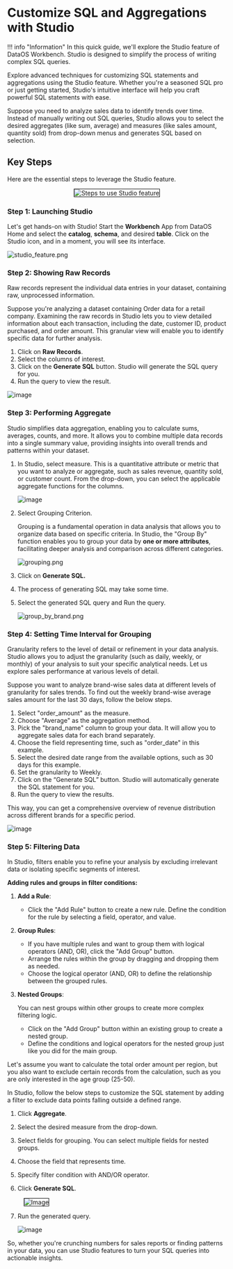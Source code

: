 # Customize SQL and Aggregations with Studio 

!!! info "Information"
    In this quick guide, we'll explore the Studio feature of DataOS Workbench. Studio is designed to simplify the process of writing complex SQL queries.

Explore advanced techniques for customizing SQL statements and aggregations using the Studio feature. Whether you're a seasoned SQL pro or just getting started, Studio's intuitive interface will help you craft powerful SQL statements with ease.

Suppose you need to analyze sales data to identify trends over time. Instead of manually writing out SQL queries, Studio allows you to select the desired aggregates (like sum, average) and measures (like sales amount, quantity sold) from drop-down menus and generates SQL based on selection.

## Key Steps
Here are the essential steps to leverage the Studio feature.
<center>
<div style="text-align: center;">
<img src="/quick_guides/sql_query_studio/5_studio.png" alt="Steps to use Studio feature" style="border: 1px solid black;">
</div>
</center>

### **Step 1: Launching Studio**

Let's get hands-on with Studio! Start the **Workbench** App from DataOS Home and select the **catalog**, **schema**, and desired **table**. Click on the Studio icon, and in a moment, you will see its interface. 

![studio_feature.png](/quick_guides/sql_query_studio/studio_feature.png)

### **Step 2: Showing Raw Records**

Raw records represent the individual data entries in your dataset, containing raw, unprocessed information. 

Suppose you're analyzing a dataset containing Order data for a retail company. Examining the raw records in Studio lets you to view detailed information about each transaction, including the date, customer ID, product purchased, and order amount. This granular view will enable you to identify specific data for further analysis.

1. Click on **Raw Records**.
2. Select the columns of interest.
3. Click on the **Generate SQL** button. Studio will generate the SQL query for you.
4. Run the query to view the result.

![image](/quick_guides/sql_query_studio/raw_records.png)

### **Step 3: Performing Aggregate**

Studio simplifies data aggregation, enabling you to calculate sums, averages, counts, and more. It allows you to combine multiple data records into a single summary value, providing insights into overall trends and patterns within your dataset. 

1. In Studio, select measure. This is a quantitative attribute or metric that you want to analyze or aggregate, such as sales revenue, quantity sold, or customer count. From the drop-down, you can select the applicable aggregate functions for the columns.
    
    ![image](/quick_guides/sql_query_studio/aggregate.png)
    
2. Select Grouping Criterion.
    
    Grouping is a fundamental operation in data analysis that allows you to organize data based on specific criteria. In Studio, the "Group By" function enables you to group your data by **one or more attributes**, facilitating deeper analysis and comparison across different categories.
    
    ![grouping.png](/quick_guides/sql_query_studio/grouping.png)
    
3. Click on **Generate SQL.**
4. The process of generating SQL may take some time. 
5. Select the generated SQL query and Run the query.
    
    ![group_by_brand.png](/quick_guides/sql_query_studio/group_by_brand.png)
    

### **Step 4: Setting Time Interval for Grouping**

Granularity refers to the level of detail or refinement in your data analysis.  Studio allows you to adjust the granularity (such as daily, weekly, or monthly) of your analysis to suit your specific analytical needs. Let us explore sales performance at various levels of detail.

Suppose you want to analyze brand-wise sales data at different levels of granularity for sales trends. To find out the weekly brand-wise average sales amount for the last 30 days, follow the below steps.

1. Select "order_amount" as the measure.
2. Choose "Average" as the aggregation method.
3. Pick the "brand_name" column to group your data. It will allow you to aggregate sales data for each brand separately.
4. Choose the field representing time, such as "order_date" in this example.
5. Select the desired date range from the available options, such as 30 days for this example.
6. Set the granularity to Weekly.
7. Click on the “Generate SQL” button. Studio will automatically generate the SQL statement for you.
8. Run the query to view the results.

This way, you can get a comprehensive overview of revenue distribution across different brands for a specific period. 

![image](/quick_guides/sql_query_studio/time_interval.png)

### **Step 5: Filtering Data**

In Studio, filters enable you to refine your analysis by excluding irrelevant data or isolating specific segments of interest. 

**Adding rules and groups in filter conditions:**

1. **Add a Rule**:
    - Click the "Add Rule" button to create a new rule. Define the condition for the rule by selecting a field, operator, and value.
2. **Group Rules**:
    - If you have multiple rules and want to group them with logical operators (AND, OR), click the "Add Group" button.
    - Arrange the rules within the group by dragging and dropping them as needed.
    - Choose the logical operator (AND, OR) to define the relationship between the grouped rules.
3. **Nested Groups**:
    
    You can nest groups within other groups to create more complex filtering logic.
    
    - Click on the "Add Group" button within an existing group to create a nested group.
    - Define the conditions and logical operators for the nested group just like you did for the main group.

Let's assume you want to calculate the total order amount per region, but you also want to exclude certain records from the calculation, such as you are only interested in the age group (25-50). 

In Studio, follow the below steps to customize the SQL statement by adding a filter to exclude data points falling outside a defined range.

1. Click  **Aggregate**.
2. Select the desired measure from the drop-down.
3. Select fields for grouping. You can select multiple fields for nested groups.
4. Choose the field that represents time.
5. Specify filter condition with AND/OR operator.
6. Click **Generate SQL**.
    
    <div style="text-align: left; padding-left: 1em;">
      <img src="/quick_guides/sql_query_studio/select_filters.png" alt="Image" style="max-width: 30%; height: auto; border: 1px solid #000;">
    </div>
7. Run the generated query.
    
    ![image](/quick_guides/sql_query_studio/run_query.png)
    

So, whether you're crunching numbers for sales reports or finding patterns in your data, you can use Studio features to turn your SQL queries into actionable insights.
